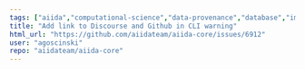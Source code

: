 ```yaml
---
tags: ["aiida","computational-science","data-provenance","database","improve-code-base","priority/nice-to-have","provenance","scheduler","ssh","topic/verdi","workflow","workflow-engine","workflows"]
title: "Add link to Discourse and Github in CLI warning"
html_url: "https://github.com/aiidateam/aiida-core/issues/6912"
user: "agoscinski"
repo: "aiidateam/aiida-core"
---
```



